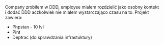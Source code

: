 Company zrobiłem w DDD, employee miałem rozdzielić jako osobny kontekt i dodać DDD aczkolwiek nie miałem wystarczająco czasu na to. 
Projekt zawiera:
 - Phpstan - 10 lvl
 - Pint
 - Deptrac (do sprawdzania infrastuktury)
